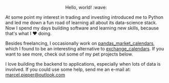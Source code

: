 <p align="center">
Hello, world! :wave:
</p>

At some point my interest in trading and investing introduced me to Python and led me down a fun road of learning all about its data-science stack. Now I spend my days building software and learning new skills, because that's what I :heart: doing. 

Besides freelancing, I occasionally work on [pandas_market_calendars](https://github.com/rsheftel/pandas_market_calendars), which I found to be an interesting alternative to [exchange_calendars](https://github.com/gerrymanoim/exchange_calendars). If you want to see more, check out some of my pet projects below.

I love building the backend to applications, especially when lots of data is involved. If you could use some help, send me an e-mail at: marcel.pieper@outlook.com



<!--
**Stryder-Git/stryder-git** is a ✨ _special_ ✨ repository because its `README.md` (this file) appears on your GitHub profile.

Here are some ideas to get you started:

- 🔭 I’m currently working on ...
- 🌱 I’m currently learning ...
- 👯 I’m looking to collaborate on ...
- 🤔 I’m looking for help with ...
- 💬 Ask me about ...
- 📫 How to reach me: ...
- 😄 Pronouns: ...
- ⚡ Fun fact: ...
-->

